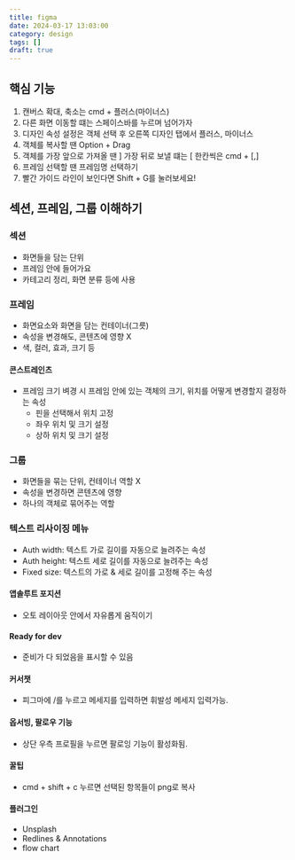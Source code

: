 ```yaml
---
title: figma
date: 2024-03-17 13:03:00
category: design
tags: []
draft: true
---
```


## 핵심 기능

1. 캔버스 확대, 축소는 cmd + 플러스(마이너스)
2. 다른 화면 이동할 떄는 스페이스바를 누르며 넘어가자
3. 디자인 속성 설정은 객체 선택 후 오른쪽 디자인 탭에서 플러스, 마이너스
4. 객체를 복사할 땐 Option + Drag
5. 객체를 가장 앞으로 가져올 땐 ] 가장 뒤로 보낼 떄는 [ 한칸씩은 cmd + [,]
6. 프레임 선택할 땐 프레임명 선택하기
7. 빨간 가이드 라인이 보인다면 Shift + G를 눌러보세요!

## 섹션, 프레임, 그룹 이해하기

### 섹션

- 화면들을 담는 단위
- 프레임 안에 들어가요
- 카테고리 정리, 화면 분류 등에 사용

### 프레임

- 화면요소와 화면을 담는 컨테이너(그릇)
- 속성을 변경해도, 콘텐츠에 영향 X
- 색, 컬러, 효과, 크기 등

#### 콘스트레인츠

- 프레임 크기 벼경 시 프레임 안에 있는 객체의 크기, 위치를 어떻게 변경할지 결정하는 속성
  - 핀을 선택해서 위치 고정
  - 좌우 위치 및 크기 설정
  - 상하 위치 및 크기 설정

### 그룹

- 화면들을 묶는 단위, 컨테이너 역할 X
- 속성을 변경하면 콘텐츠에 영향
- 하나의 객체로 묶어주는 역할

### 텍스트 리사이징 메뉴

- Auth width: 텍스트 가로 길이를 자동으로 늘려주는 속성
- Auth height: 텍스트 세로 길이를 자동으로 늘려주는 속성
- Fixed size: 텍스트의 가로 & 세로 길이를 고정해 주는 속성

#### 앱솔루트 포지션

- 오토 레이아웃 안에서 자유롭게 움직이기

#### Ready for dev

- 준비가 다 되었음을 표시할 수 있음

#### 커서챗

- 피그마에 /를 누르고 메세지를 입력하면 휘발성 메세지 입력가능.

#### 옵서빙, 팔로우 기능

- 상단 우측 프로필을 누르면 팔로잉 기능이 활성화됨.

#### 꿀팁

- cmd + shift + c 누르면 선택된 항목들이 png로 복사

#### 플러그인

- Unsplash
- Redlines & Annotations
- flow chart

